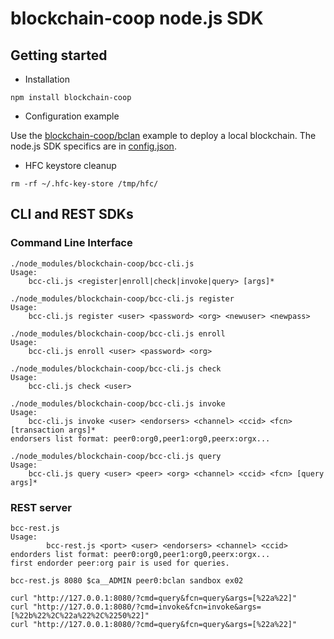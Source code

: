 # blockchain-coop node.js SDK


## Getting started

  *  Installation

```
npm install blockchain-coop
```

  *  Configuration example

Use the [blockchain-coop/bclan](https://github.com/civis-blockchain/blockchain-coop/tree/master/bclan) example to deploy a local blockchain.
The node.js SDK specifics are in [config.json](https://github.com/civis-blockchain/blockchain-coop/blob/master/bclan/config.json).

  *  HFC keystore cleanup

```
rm -rf ~/.hfc-key-store /tmp/hfc/
```

## CLI and REST SDKs

### Command Line Interface

```
./node_modules/blockchain-coop/bcc-cli.js
Usage:
	bcc-cli.js <register|enroll|check|invoke|query> [args]* 
```

```
./node_modules/blockchain-coop/bcc-cli.js register
Usage:
	bcc-cli.js register <user> <password> <org> <newuser> <newpass>
```

```
./node_modules/blockchain-coop/bcc-cli.js enroll
Usage:
	bcc-cli.js enroll <user> <password> <org>
```

```
./node_modules/blockchain-coop/bcc-cli.js check
Usage:
	bcc-cli.js check <user>
```

```
./node_modules/blockchain-coop/bcc-cli.js invoke
Usage:
	bcc-cli.js invoke <user> <endorsers> <channel> <ccid> <fcn> [transaction args]*
endorsers list format: peer0:org0,peer1:org0,peerx:orgx...
```

```
./node_modules/blockchain-coop/bcc-cli.js query
Usage:
	bcc-cli.js query <user> <peer> <org> <channel> <ccid> <fcn> [query args]*
```

### REST server

```
bcc-rest.js
Usage:
        bcc-rest.js <port> <user> <endorsers> <channel> <ccid>
endorders list format: peer0:org0,peer1:org0,peerx:orgx...
first endorder peer:org pair is used for queries.
```

```
bcc-rest.js 8080 $ca__ADMIN peer0:bclan sandbox ex02
```

```
curl "http://127.0.0.1:8080/?cmd=query&fcn=query&args=[%22a%22]"
curl "http://127.0.0.1:8080/?cmd=invoke&fcn=invoke&args=[%22b%22%2C%22a%22%2C%2250%22]"
curl "http://127.0.0.1:8080/?cmd=query&fcn=query&args=[%22a%22]"
```

